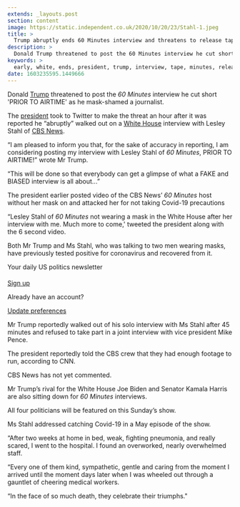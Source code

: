```yaml
--- 
extends: _layouts.post 
section: content 
image: https://static.independent.co.uk/2020/10/20/23/Stahl-1.jpeg 
title: > 
  Trump abruptly ends 60 Minutes interview and threatens to release tape early 
description: > 
  Donald Trump threatened to post the 60 Minutes interview he cut short 'PRIOR TO AIRTIME' as he mask-shamed a journalist.The president took to Twitter to make the threat an hour after it was reported he “abruptly” walked out on a White House interview with Lesley Stahl of CBS News.“I am pleased to inform you that, for the sake of accuracy in reporting, I am considering posting my interview with Lesley Stahl of 60 Minutes, PRIOR TO AIRTIME!” wrote Mr Trump.Log in here Update preferencesMr Trump reportedly walked out of his solo interview with Ms Stahl after 45 minutes and refused to take part in a joint interview with vice president Mike Pence.Mr Trump’s rival for the White House Joe Biden and Senator Kamala Harris are also sitting down for 60 Minutes interviews. 
keywords: > 
  early, white, ends, president, trump, interview, tape, minutes, release, abruptly, 60, cbs, threatens, stahl, house, wearing 
date: 1603235595.1449666 
--- 
```

<div><p class="sc-pHJJA iocNwz above-article-prompt-donations"></p><p>Donald <a href="/topic/trump">Trump</a> threatened to post the <i>60 Minutes</i> interview he cut short 'PRIOR TO AIRTIME' as he mask-shamed a journalist.</p><p>The <a href="/topic/president-0">president</a> took to Twitter to make the threat an hour after it was reported he &#8220;abruptly&#8221; walked out on a <a href="/topic/white-house">White House</a> interview with Lesley Stahl of <a href="/topic/cbs-news">CBS News</a>.</p><p></p><p>&#8220;I am pleased to inform you that, for the sake of accuracy in reporting, I am considering posting my interview with Lesley Stahl of <i>60 Minutes</i>, PRIOR TO AIRTIME!&#8221; wrote Mr Trump.</p><p id="article-im-prompt"></p><p>&#8220;This will be done so that everybody can get a glimpse of what a FAKE and BIASED interview is all about...&#8221;</p><p></p><p class="sc-oTaAA eBoKzo"></p><p>The president earlier posted video of the CBS News&#8217; <i>60 Minutes</i> host without her mask on and attacked her for not taking Covid-19 precautions</p><p></p><p>&#8220;Lesley Stahl of <i>60 Minutes </i>not wearing a mask in the White House after her interview with me. Much more to come,' tweeted the president along with the 6 second video. &#160;</p><p class="sc-qOiPt jpYiwZ">Both Mr Trump and Ms Stahl, who was talking to two men wearing masks, have previously tested positive for coronavirus and recovered from it.</p><p class="sc-pIUCW jVhHsN">Your daily US politics newsletter</p><p class="sc-pQrCd hptqUu"><h4 class="sc-pYMCY iMNmXR"></h4><h4 class="sc-pYMCY sc-oUPCf hOgeNa"></h4></p><a class="nsc-register-btn" href="/register?noframe&amp;rid=READER_ID&amp;url=SOURCE_URL&amp;return=RETURN_URL&amp;regSourceSection=US%20Election%202020&amp;regSourceMethod=Article%2BSignpost&amp;newsletter=receiveInsideWashingtonNews">Sign up</a><p class="sc-pdkDa hKpBFR">Already have an account? </p><a href="/independent-premium#newsletters">Update preferences</a><p class="sc-qOiPt jpYiwZ">Mr Trump reportedly walked out of his solo interview with Ms Stahl after 45 minutes and refused to take part in a joint interview with vice president Mike Pence.</p><p id="taboola-carousel-thumbnails"></p><p class="sc-qOiPt jpYiwZ">The president reportedly told the CBS crew that they had enough footage to run, according to CNN.</p><p class="sc-oTaAA eBoKzo"></p><p class="sc-qOiPt jpYiwZ">CBS News has not yet commented.</p><p>Mr Trump&#8217;s rival for the White House Joe Biden and Senator Kamala Harris are also sitting down for <i>60 Minutes</i> interviews.</p><p class="sc-qOiPt jpYiwZ">All four politicians will be featured on this Sunday&#8217;s show.</p><p class="sc-qOiPt jpYiwZ">Ms Stahl addressed catching Covid-19 in a May episode of the show.</p><p class="sc-qOiPt jpYiwZ">&#8220;After two weeks at home in bed, weak, fighting pneumonia, and really scared, I went to the hospital. I found an overworked, nearly overwhelmed staff.</p><p class="sc-qOiPt jpYiwZ">&#8220;Every one of them kind, sympathetic, gentle and caring from the moment I arrived until the moment days later when I was wheeled out through a gauntlet of cheering medical workers.</p><p class="sc-qOiPt jpYiwZ">&#8220;In the face of so much death, they celebrate their triumphs."</p><p class="sc-ptCms fzKffT"></p></div>